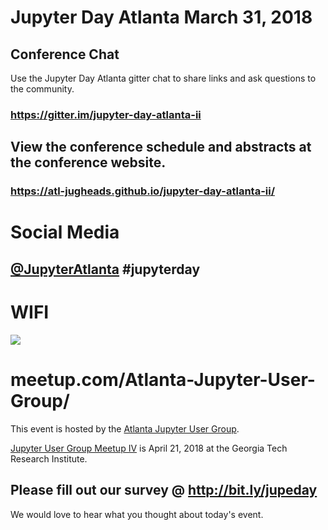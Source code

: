 

# Jupyter Day Atlanta March 31, 2018

## Conference Chat

Use the Jupyter Day Atlanta gitter chat to share links and ask questions to the community.

### https://gitter.im/jupyter-day-atlanta-ii


## View the conference schedule and abstracts at the conference website.

### https://atl-jugheads.github.io/jupyter-day-atlanta-ii/

# Social Media

## [@JupyterAtlanta](https://twitter.com/JupyterAtlanta) #jupyterday



# WIFI

![](https://user-images.githubusercontent.com/4236275/38122306-3c0b204c-33a2-11e8-822d-db247a0fbad2.png)



# meetup.com/Atlanta-Jupyter-User-Group/

This event is hosted by the [Atlanta Jupyter User Group](https://meetup.com/Atlanta-Jupyter-User-Group/).  

[Jupyter User Group Meetup IV](https://www.meetup.com/Atlanta-Jupyter-User-Group/events/248894686/) is April 21, 2018 at the Georgia Tech Research Institute.

## Please fill out our survey @ http://bit.ly/jupeday

We would love to hear what you thought about today's event.

